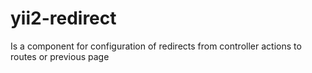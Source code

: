 # yii2-redirect
Is a component for configuration of redirects from controller actions to routes or previous page
